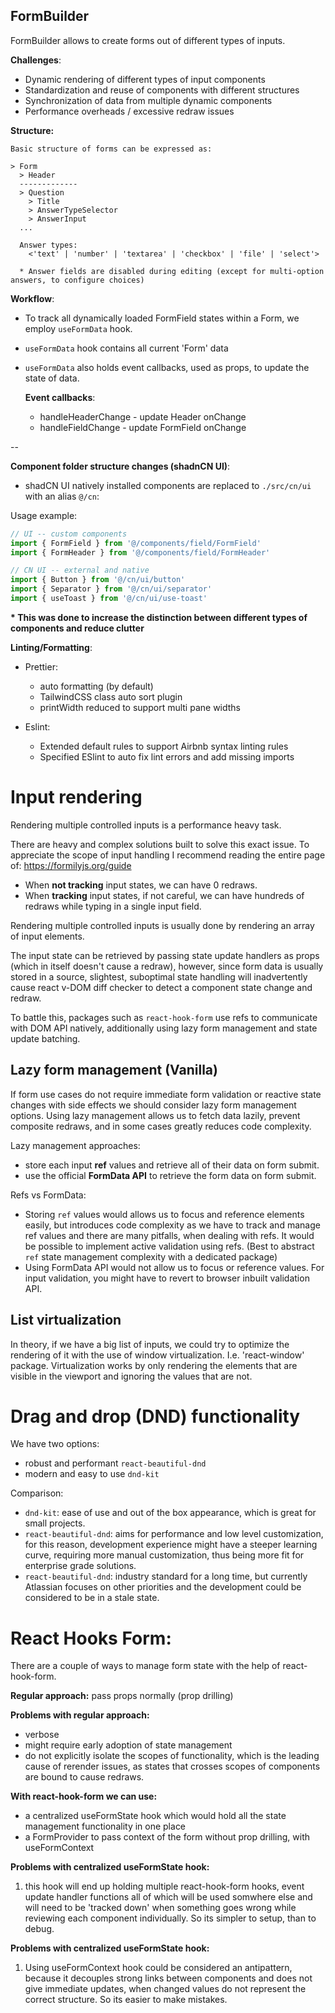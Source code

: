 ## FormBuilder

FormBuilder allows to create forms out of different types of inputs.

**Challenges**:

- Dynamic rendering of different types of input components
- Standardization and reuse of components with different structures
- Synchronization of data from multiple dynamic components
- Performance overheads / excessive redraw issues

**Structure:**

```
Basic structure of forms can be expressed as:

> Form
  > Header
  -------------
  > Question
    > Title
    > AnswerTypeSelector
    > AnswerInput
  ...

  Answer types:
    <'text' | 'number' | 'textarea' | 'checkbox' | 'file' | 'select'>

  * Answer fields are disabled during editing (except for multi-option answers, to configure choices)
```

**Workflow**:

- To track all dynamically loaded FormField states within a Form, we employ `useFormData` hook.
- `useFormData` hook contains all current 'Form' data
- `useFormData` also holds event callbacks, used as props, to update the state of data.

  **Event callbacks**:

  - handleHeaderChange - update Header onChange
  - handleFieldChange - update FormField onChange

--

**Component folder structure changes (shadnCN UI)**:

- shadCN UI natively installed components are replaced to `./src/cn/ui` with an alias `@/cn`:

Usage example:

```jsx
// UI -- custom components
import { FormField } from '@/components/field/FormField'
import { FormHeader } from '@/components/field/FormHeader'

// CN UI -- external and native
import { Button } from '@/cn/ui/button'
import { Separator } from '@/cn/ui/separator'
import { useToast } from '@/cn/ui/use-toast'
```

**\* This was done to increase the distinction between different types of components and reduce clutter**

**Linting/Formatting**:

- Prettier:

  - auto formatting (by default)
  - TailwindCSS class auto sort plugin
  - printWidth reduced to support multi pane widths

- Eslint:
  - Extended default rules to support Airbnb syntax linting rules
  - Specified ESlint to auto fix lint errors and add missing imports

# Input rendering

Rendering multiple controlled inputs is a performance heavy task.

There are heavy and complex solutions built to solve this exact issue.
To appreciate the scope of input handling I recommend reading the entire page of:
https://formilyjs.org/guide

- When **not tracking** input states, we can have 0 redraws.
- When **tracking** input states, if not careful, we can have hundreds of redraws while typing in a single input field.

Rendering multiple controlled inputs is usually done by rendering an array of input elements.

The input state can be retrieved by passing state update handlers as props (which in itself doesn't cause a redraw), however, since form data is usually stored in a source, slightest, suboptimal state handling will inadvertently cause react v-DOM diff checker to detect a component state change and redraw.

To battle this, packages such as `react-hook-form` use refs to communicate with DOM API natively, additionally using lazy form management and state update batching.

## Lazy form management (Vanilla)

If form use cases do not require immediate form validation or reactive state changes with side effects we should consider lazy form management options. Using lazy management allows us to fetch data lazily, prevent composite redraws, and in some cases greatly reduces code complexity.

Lazy management approaches:

- store each input **ref** values and retrieve all of their data on form submit.
- use the official **FormData API** to retrieve the form data on form submit.

Refs vs FormData:

- Storing `ref` values would allows us to focus and reference elements easily, but introduces code complexity as we have to track and manage ref values and there are many pitfalls, when dealing with refs. It would be possible to implement active validation using refs. (Best to abstract `ref` state management complexity with a dedicated package)
- Using FormData API would not allow us to focus or reference values. For input validation, you might have to revert to browser inbuilt validation API.

## List virtualization

In theory, if we have a big list of inputs, we could try to optimize the rendering of it with the use of window virtualization.
I.e. 'react-window' package.
Virtualization works by only rendering the elements that are visible in the viewport and ignoring the values that are not.

# Drag and drop (DND) functionality

We have two options:

- robust and performant `react-beautiful-dnd`
- modern and easy to use `dnd-kit`

Comparison:

- `dnd-kit`: ease of use and out of the box appearance, which is great for small projects.
- `react-beautiful-dnd`: aims for performance and low level customization, for this reason, development experience might have a steeper learning curve, requiring more manual customization, thus being more fit for enterprise grade solutions.
- `react-beautiful-dnd`: industry standard for a long time, but currently Atlassian focuses on other priorities and the development could be considered to be in a stale state.

# React Hooks Form:

There are a couple of ways to manage form state with the help of react-hook-form.

**Regular approach:** pass props normally (prop drilling)

**Problems with regular approach:**

- verbose
- might require early adoption of state management
- do not explicitly isolate the scopes of functionality, which is the leading cause of rerender issues, as states that crosses scopes of components are bound to cause redraws.

**With react-hook-form we can use:**

- a centralized useFormState hook which would hold all the state management functionality in one place
- a FormProvider to pass context of the form without prop drilling, with useFormContext

**Problems with centralized useFormState hook:**

1. this hook will end up holding multiple react-hook-form hooks, event update handler functions all of which will be used somwhere else and will need to be 'tracked down' when something goes wrong while reviewing each component individually. So its simpler to setup, than to debug.

**Problems with centralized useFormState hook:**

1. Using useFormContext hook could be considered an antipattern, because it decouples strong links between components and does not give immediate updates, when changed values do not represent the correct structure. So its easier to make mistakes.
